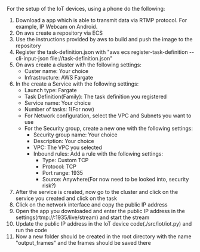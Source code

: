 For the setup of the IoT devices, using a phone do the following:
1. Download a app which is able to transmit data via RTMP protocol. For example, IP Webcam on Android.
2. On aws create a repository via ECS
3. Use the instructions provided by aws to build and push the image to the repository
4. Register the task-definition.json with "aws ecs register-task-definition --cli-input-json file://task-definition.json"   
5. On aws create a cluster with the following settings:
    - Custer name: Your choice 
    - Infrastructure: AWS Fargate
6. In the create a Service with the following settings:
   - Launch type: Fargate
   - Task Definition(Family): The task definition you registered
   - Service name: Your choice
   - Number of tasks: 1(For now)
   - For Network configuration, select the VPC and Subnets you want to use
   - For the Security group, create a new one with the following settings:
        - Security group name: Your choice
        - Description: Your choice
        - VPC: The VPC you selected
        - Inbound rules: Add a rule with the following settings:
            - Type: Custom TCP
            - Protocol: TCP
            - Port range: 1935
            - Source: Anywhere(For now need to be looked into, security risk?)
7. After the service is created, now go to the cluster and click on the service you created and click on the task
8. Click on the network interface and copy the public IP address
9. Open the app you downloaded and enter the public IP address in the settings(rtmp://<public-url>:1935/live/stream) and start the stream
10. Update the public IP address in the IoT device code(./src/iot/iot.py) and run the code
11. Now a new folder should be created in the root directory with the name "output_frames" and the frames should be saved there
